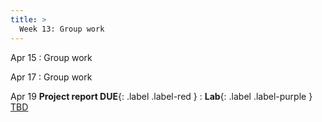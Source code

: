 ```yaml
---
title: >
  Week 13: Group work
---
```


Apr 15
: Group work

Apr 17
: Group work

Apr 19 **Project report DUE**{: .label .label-red }
: **Lab**{: .label .label-purple } [TBD](#)

